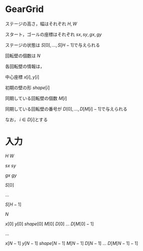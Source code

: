 # GearGrid

ステージの高さ，幅はそれぞれ $H, W$

スタート，ゴールの座標はそれぞれ $sx, sy, gx, gy$

ステージの状態は $S[0], ... , S[H - 1]$で与えられる

回転壁の個数は $N$

各回転壁の情報は，

中心座標 $x[i], y[i]$

初期の壁の形 $shape[i]$

同期している回転壁の個数 $M[i]$

同期している回転壁の番号が $D[0], ... , D[M[i] - 1]$で与えられる

なお， $i \in D[i]$とする

# 入力

$H \ W$

$sx \ sy$

$gx \ gy$

$S[0]$

$...$

$S[H - 1]$

$N$

$x[0] \ y[0] \ shape[0] \ M[0] \ D[0] \ ... \ D[M[0] - 1]$

$...$

$x[N - 1] \ y[N - 1] \ shape[N - 1] \ M[N - 1] \ D[N - 1] \ ... \ D[M[N - 1] - 1]$
